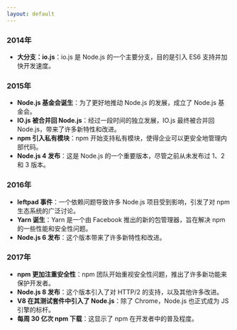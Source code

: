 ```yaml
---
layout: default
---
```


<div class="text-sm">

### 2014年
- **大分支：io.js**：io.js 是 Node.js 的一个主要分支，目的是引入 ES6 支持并加快开发速度。

### 2015年
- **Node.js 基金会诞生**：为了更好地推动 Node.js 的发展，成立了 Node.js 基金会。
- **IO.js 被合并回 Node.js**：经过一段时间的独立发展，IO.js 最终被合并回 Node.js，带来了许多新特性和改进。
- **npm 引入私有模块**：npm 开始支持私有模块，使得企业可以更安全地管理内部代码。
- **Node.js 4 发布**：这是 Node.js 的一个重要版本，尽管之前从未发布过 1、2 和 3 版本。

### 2016年
- **leftpad 事件**：一个依赖问题导致许多 Node.js 项目受到影响，引发了对 npm 生态系统的广泛讨论。
- **Yarn 诞生**：Yarn 是一个由 Facebook 推出的新的包管理器，旨在解决 npm 的一些性能和安全性问题。
- **Node.js 6 发布**：这个版本带来了许多新特性和改进。

### 2017年
- **npm 更加注重安全性**：npm 团队开始重视安全性问题，推出了许多新功能来保护开发者。
- **Node.js 8 发布**：这个版本引入了对 HTTP/2 的支持，以及其他许多改进。
- **V8 在其测试套件中引入了 Node.js**：除了 Chrome，Node.js 也正式成为 JS 引擎的标杆。
- **每周 30 亿次 npm 下载**：这显示了 npm 在开发者中的普及程度。


</div>
